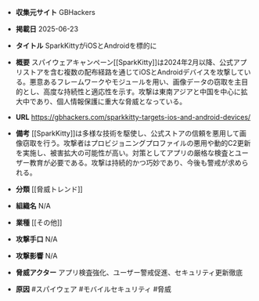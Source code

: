 - **収集元サイト**
GBHackers

- **掲載日**
2025-06-23

- **タイトル**
SparkKittyがiOSとAndroidを標的に

- **概要**
スパイウェアキャンペーン[[SparkKitty]]は2024年2月以降、公式アプリストアを含む複数の配布経路を通じてiOSとAndroidデバイスを攻撃している。悪意あるフレームワークやモジュールを用い、画像データの窃取を主目的とし、高度な持続性と適応性を示す。攻撃は東南アジアと中国を中心に拡大中であり、個人情報保護に重大な脅威となっている。

- **URL**
https://gbhackers.com/sparkkitty-targets-ios-and-android-devices/

- **備考**
[[SparkKitty]]は多様な技術を駆使し、公式ストアの信頼を悪用して画像窃取を行う。攻撃者はプロビジョニングプロファイルの悪用や動的C2更新を実施し、被害拡大の可能性が高い。対策としてアプリの厳格な検査とユーザー教育が必要である。攻撃は持続的かつ巧妙であり、今後も警戒が求められる。

- **分類**
[[脅威トレンド]]

- **組織名**
N/A

- **業種**
[[その他]]

- **攻撃手口**
N/A

- **攻撃影響**
N/A

- **脅威アクター**
アプリ検査強化、ユーザー警戒促進、セキュリティ更新徹底

- **原因**
#スパイウェア #モバイルセキュリティ #脅威

